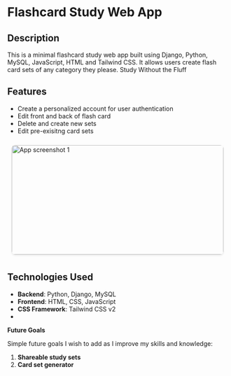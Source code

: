 # **Flashcard Study Web App** 

## **Description**

This is a minimal flashcard study web app built using Django, Python, MySQL, JavaScript, HTML and Tailwind CSS. It allows users create flash card sets of any category they please.
Study Without the Fluff

## **Features**

- Create a personalized account for user authentication
- Edit front and back of flash card
- Delete and create new sets
- Edit pre-exisitng card sets

<div style="display: grid; 
            grid-template-columns: repeat(auto-fit, minmax(300px, 1fr));
            gap: 15px;
            max-width: 1200px;
            margin: 0 auto;
            padding: 10px;">
  <img style="width: 100%; 
              height: 250px; 
              object-fit: cover;
              border-radius: 8px;
              box-shadow: 0 2px 4px rgba(0,0,0,0.1);
              transition: transform 0.2s;"
       alt="App screenshot 1" 
       src="https://github.com/user-attachments/assets/f0bb8691-0c88-4fde-aecb-ca9af559bd2c">
</div>

## **Technologies Used**

- **Backend**: Python, Django, MySQL
- **Frontend**: HTML, CSS, JavaScript
- **CSS Framework**: Tailwind CSS v2
- 
**Future Goals**

Simple future goals I wish to add as I improve my skills and knowledge:

1. **Shareable study sets**
2.  **Card set generator**
